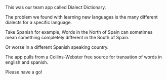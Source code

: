 This was our team app called Dialect Dictionary.

The problem we found with learning new languages is the many different dialects for a specific language.

Take Spanish for example, Words in the North of Spain can sometimes mean something completely different in the South of Spain. 

Or worse in a different Spanish speaking country.

The app pulls from a Collins-Webster free source for transation of words in english and spanish.

Please have a go!
